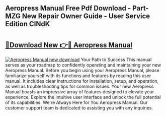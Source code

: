 ## Aeropress Manual Free Pdf Download - Part-MZG New Repair Owner Guide - User Service Edition CINdK

# <h2><a href="http://bc37754.oget.top/?id=Aeropress+Manual">🔗Download New 👉🔴 Aeropress Manual</a></h2>

[![Aeropress Manual new download](https://i.imgur.com/5g1atiW.png)](http://bc37754.oget.top/?id=Aeropress+Manual)
Your Path to Success This manual serves as your roadmap to confidently operating and maintaining your new Aeropress Manual. Before you begin using your Aeropress Manual, please familiarize yourself with its functions and features by reading this user manual. It includes clear instructions for installation, setup, and operation, as well as troubleshooting tips for common issues. Your new Aeropress Manual boasts an impressive array of features designed to elevate your experience. Explore the intuitive user interface and unlock the full potential of its capabilities. We're Always Here for You Aeropress Manual. Our customer support team is dedicated to assisting you with any inquiries.
